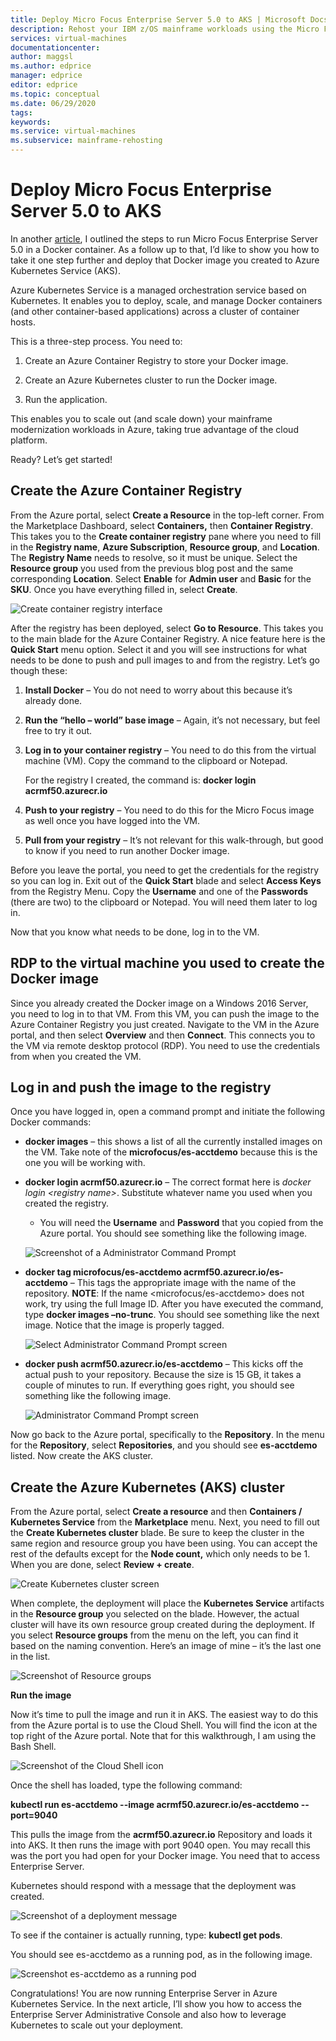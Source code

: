 ```yaml
---
title: Deploy Micro Focus Enterprise Server 5.0 to AKS | Microsoft Docs
description: Rehost your IBM z/OS mainframe workloads using the Micro Focus development and test environment on Azure virtual machines (VMs).
services: virtual-machines
documentationcenter:
author: maggsl
ms.author: edprice
manager: edprice
editor: edprice
ms.topic: conceptual
ms.date: 06/29/2020
tags:
keywords:
ms.service: virtual-machines
ms.subservice: mainframe-rehosting
---
```


# Deploy Micro Focus Enterprise Server 5.0 to AKS

In another [article](./run-enterprise-server-container.md), I outlined the steps to run Micro Focus Enterprise Server 5.0 in a Docker container. As a follow up to that, I’d like to show you how to take it one step further and deploy that Docker image you created to Azure Kubernetes Service (AKS).

Azure Kubernetes Service is a managed orchestration service based on Kubernetes. It enables you to deploy, scale, and manage Docker containers (and other container-based applications) across a cluster of container hosts.

This is a three-step process. You need to:

1.  Create an Azure Container Registry to store your Docker image.

2.  Create an Azure Kubernetes cluster to run the Docker image.

3.  Run the application.

This enables you to scale out (and scale down) your mainframe modernization workloads in Azure, taking true advantage of the cloud platform.

Ready? Let’s get started!

## Create the Azure Container Registry

From the Azure portal, select **Create a Resource** in the top-left corner. From the Marketplace Dashboard, select **Containers,** then **Container Registry**. This takes you to the **Create container registry** pane where you need to fill in the **Registry name**, **Azure Subscription**, **Resource group**, and **Location**. The **Registry Name** needs to resolve, so it must be unique. Select the **Resource group** you used from the previous blog post and the same corresponding **Location**. Select **Enable** for **Admin user** and **Basic** for the **SKU**. Once you have everything filled in, select **Create**.

![Create container registry interface](media/deploy-image-1.png)

After the registry has been deployed, select **Go to Resource**. This takes you to the main blade for the Azure Container Registry. A nice feature here is the **Quick Start** menu option. Select it and you will see instructions for what needs to be done to push and pull images to and from the registry. Let’s go though these:

1.  **Install Docker** – You do not need to worry about this because it’s already done.

2.  **Run the “hello – world” base image** – Again, it’s not necessary, but feel free to try it out.

3.  **Log in to your container registry** – You need to do this from the virtual machine (VM). Copy the command to the clipboard or Notepad.

    For the registry I created, the command is: **docker login acrmf50.azurecr.io**

4.  **Push to your registry** – You need to do this for the Micro Focus image as well once you have logged into the VM.

5.  **Pull from your registry** – It’s not relevant for this walk-through, but good to know if you need to run another Docker image.

Before you leave the portal, you need to get the credentials for the registry so you can log in. Exit out of the **Quick Start** blade and select **Access Keys** from the Registry Menu. Copy the **Username** and one of the **Passwords** (there are two) to the clipboard or Notepad. You will need them later to log in.

Now that you know what needs to be done, log in to the VM.

## RDP to the virtual machine you used to create the Docker image

Since you already created the Docker image on a Windows 2016 Server, you need to log in to that VM. From this VM, you can push the image to the Azure Container Registry you just created. Navigate to the VM in the Azure portal, and then select **Overview** and then **Connect**. This connects you to the VM via remote desktop protocol (RDP). You need to use the credentials from when you created the VM.

## Log in and push the image to the registry

Once you have logged in, open a command prompt and initiate the following Docker commands:

-   **docker images** – this shows a list of all the currently installed images  on the VM. Take note of the **microfocus/es-acctdemo** because this is the one you will be working with.

-   **docker login acrmf50.azurecr.io** – The correct format here is *docker login \<registry name\>*. Substitute whatever name you used when you created the registry.

    -   You will need the **Username** and **Password** that you copied from the Azure portal. You should see something like the following image.

    ![Screenshot of a Administrator Command Prompt](media/deploy-image-2.png)

-   **docker tag microfocus/es-acctdemo acrmf50.azurecr.io/es-acctdemo** – This tags the appropriate image with the name of the repository. **NOTE**: If the name \<microfocus/es-acctdemo\> does not work, try using the full Image ID. After you have executed the command, type **docker images –no-trunc**. You should see something like the next image. Notice that the image is properly tagged.

    ![Select Administrator Command Prompt screen](media/deploy-image-3.png)

-   **docker push acrmf50.azurecr.io/es-acctdemo** – This kicks off the actual push to your repository. Because the size is 15 GB, it takes a couple of  minutes to run. If everything goes right, you should see something like the  following image.

    ![Administrator Command Prompt screen](media/deploy-image-4.png)

Now go back to the Azure portal, specifically to the **Repository**. In the menu for the **Repository**, select **Repositories**, and you should see **es-acctdemo** listed. Now create the AKS cluster.

## Create the Azure Kubernetes (AKS) cluster

From the Azure portal, select **Create a resource** and then **Containers / Kubernetes Service** from the **Marketplace** menu. Next, you need to fill out the **Create Kubernetes cluster** blade. Be sure to keep the cluster in the same region and resource group you have been using. You can accept the rest of the defaults except for the **Node count,** which only needs to be 1. When you are done, select **Review + create**.

![Create Kubernetes cluster screen](media/deploy-image-5.png)

When complete, the deployment will place the **Kubernetes Service** artifacts in the **Resource group** you selected on the blade. However, the actual cluster will have its own resource group created during the deployment. If you select **Resource groups** from the menu on the left, you can find it based on the naming convention. Here’s an image of mine – it’s the last one in the list.

![Screenshot of Resource groups](media/deploy-image-6.png)

**Run the image**

Now it’s time to pull the image and run it in AKS. The easiest way to do this from the Azure portal is to use the Cloud Shell. You will find the icon at the top right of the Azure portal. Note that for this walkthrough, I am using the Bash Shell.

![Screenshot of the Cloud Shell icon](media/deploy-image-7.png)

Once the shell has loaded, type the following command:

**kubectl run es-acctdemo --image acrmf50.azurecr.io/es-acctdemo --port=9040**

This pulls the image from the **acrmf50.azurecr.io** Repository and loads it into AKS. It then runs the image with port 9040 open. You may recall this was the port you had open for your Docker image. You need that to access Enterprise Server.

Kubernetes should respond with a message that the deployment was created.

![Screenshot of a deployment message](media/deploy-image-8.jpg)

To see if the container is actually running, type: **kubectl get pods**.

You should see es-acctdemo as a running pod, as in the following image.

![Screenshot es-acctdemo as a running pod](media/deploy-image-9.png)

Congratulations! You are now running Enterprise Server in Azure Kubernetes Service. In the next article, I’ll show you how to access the Enterprise Server Administrative Console and also how to leverage Kubernetes to scale out your deployment.
